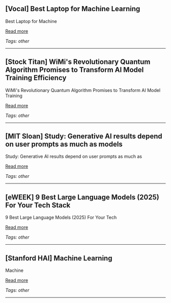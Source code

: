## [Vocal] Best Laptop for Machine Learning

Best Laptop for Machine

[Read more](https://vocal.media/education/best-laptop-for-machine-learning-vw6ae089b)

_Tags: other_

---
## [Stock Titan] WiMi's Revolutionary Quantum Algorithm Promises to Transform AI Model Training Efficiency

WiMi's Revolutionary Quantum Algorithm Promises to Transform AI Model Training

[Read more](https://www.stocktitan.net/news/WIMI/wi-mi-explores-quantum-algorithms-for-large-scale-machine-learning-bb03pkp5laui.html)

_Tags: other_

---
## [MIT Sloan] Study: Generative AI results depend on user prompts as much as models

Study: Generative AI results depend on user prompts as much as

[Read more](https://mitsloan.mit.edu/ideas-made-to-matter/study-generative-ai-results-depend-user-prompts-much-models)

_Tags: other_

---
## [eWEEK] 9 Best Large Language Models (2025) For Your Tech Stack

9 Best Large Language Models (2025) For Your Tech

[Read more](https://www.eweek.com/artificial-intelligence/best-large-language-models/)

_Tags: other_

---
## [Stanford HAI] Machine Learning

Machine

[Read more](https://hai.stanford.edu/topics/machine-learning)

_Tags: other_

---

